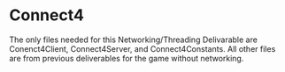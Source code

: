 # Connect4

The only files needed for this Networking/Threading Delivarable are 
Conenct4Client, Connect4Server, and Connect4Constants. All other files
are from previous deliverables for the game without networking. 
